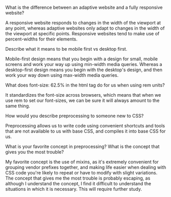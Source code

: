What is the difference between an adaptive website and a fully responsive website?

A responsive website responds to changes in the width of the viewport at any point, whereas adaptive websites only adapt to changes in the width of the viewport at specific points.  Responsive websites tend to make use of percent-widths for their elements.

Describe what it means to be mobile first vs desktop first.

Mobile-first design means that you begin with a design for small, mobile screens and work your way up using min-width media queries.  Whereas a desktop-first design means you begin with the desktop's design, and then work your way down using max-width media queries.

What does font-size: 62.5% in the html tag do for us when using rem units?

It standardizes the font-size across browsers, which means that when we use rem to set our font-sizes, we can be sure it will always amount to the same thing.

How would you describe preprocessing to someone new to CSS?

Preprocessing allows us to write code using convenient shortcuts and tools that are not available to us with base CSS, and compiles it into base CSS for us.

What is your favorite concept in preprocessing? What is the concept that gives you the most trouble?

My favorite concept is the use of mixins, as it's extremely convenient for grouping vendor prefixes together, and making life easier when dealing with CSS code you're likely to repeat or have to modify with slight variations.  The concept that gives me the most trouble is probably escaping, as although I understand the concept, I find it difficult to understand the situations in which it is necessary.  This will require further study.